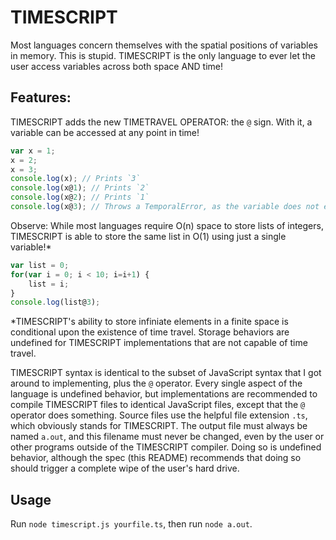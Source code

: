 # TIMESCRIPT

Most languages concern themselves with the spatial positions of variables in memory. This is stupid. TIMESCRIPT is the only language to ever let the user access variables across both space AND time!

## Features:
TIMESCRIPT adds the new TIMETRAVEL OPERATOR: the `@` sign. With it, a variable can be accessed at any point in time!

```Javascript
var x = 1;
x = 2;
x = 3;
console.log(x); // Prints `3`
console.log(x@1); // Prints `2`
console.log(x@2); // Prints `1`
console.log(x@3); // Throws a TemporalError, as the variable does not exist
```

Observe: While most languages require O(n) space to store lists of integers, TIMESCRIPT is able to store the same list in O(1) using just a single variable!*

```Javascript
var list = 0;
for(var i = 0; i < 10; i=i+1) {
    list = i;
}
console.log(list@3);
```

*TIMESCRIPT's ability to store infiniate elements in a finite space is conditional upon the existence of time travel. Storage behaviors are undefined for TIMESCRIPT implementations that are not capable of time travel.

TIMESCRIPT syntax is identical to the subset of JavaScript syntax that I got around to implementing, plus the `@` operator. Every single aspect of the language is undefined behavior, but implementations are recommended to compile TIMESCRIPT files to identical JavaScript files, except that the `@` operator does something. Source files use the helpful file extension `.ts`, which obviously stands for TIMESCRIPT. The output file must always be named `a.out`, and this filename must never be changed, even by the user or other programs outside of the TIMESCRIPT compiler. Doing so is undefined behavior, although the spec (this README) recommends that doing so should trigger a complete wipe of the user's hard drive.

## Usage
Run `node timescript.js yourfile.ts`, then run `node a.out`.